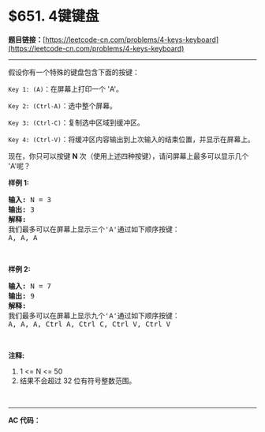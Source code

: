 # $651. 4键键盘

**题目链接：**[https://leetcode-cn.com/problems/4-keys-keyboard](https://leetcode-cn.com/problems/4-keys-keyboard)

---

<div class="content__1Y2H">
 <div class="notranslate">
  <p>假设你有一个特殊的键盘包含下面的按键：</p> 
  <p><code>Key 1: (A)</code>：在屏幕上打印一个 'A'。</p> 
  <p><code>Key 2: (Ctrl-A)</code>：选中整个屏幕。</p> 
  <p><code>Key 3: (Ctrl-C)</code>：复制选中区域到缓冲区。</p> 
  <p><code>Key 4: (Ctrl-V)</code>：将缓冲区内容输出到上次输入的结束位置，并显示在屏幕上。</p> 
  <p>现在，你只可以按键 <strong>N</strong> 次（使用上述四种按键），请问屏幕上最多可以显示几个 'A'呢？</p> 
  <p><strong>样例 1:</strong></p> 
  <pre class="language-text"><strong>输入:</strong> N = 3
<strong>输出:</strong> 3
<strong>解释:</strong> 
我们最多可以在屏幕上显示三个'A'通过如下顺序按键：
A, A, A
</pre> 
  <p>&nbsp;</p> 
  <p><strong>样例 2:</strong></p> 
  <pre class="language-text"><strong>输入:</strong> N = 7
<strong>输出:</strong> 9
<strong>解释:</strong> 
我们最多可以在屏幕上显示九个'A'通过如下顺序按键：
A, A, A, Ctrl A, Ctrl C, Ctrl V, Ctrl V
</pre> 
  <p>&nbsp;</p> 
  <p><strong>注释:</strong></p> 
  <ol> 
   <li>1 &lt;= N &lt;= 50</li> 
   <li>结果不会超过 32 位有符号整数范围。</li> 
  </ol> 
  <p>&nbsp;</p> 
 </div>
</div>

---

**AC 代码：**

```java

```